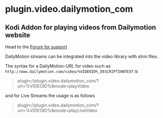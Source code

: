 # plugin.video.dailymotion_com
## Kodi Addon for playing videos from Dailymotion website

Head to the [Forum for support](https://forum.kodi.tv/showthread.php?tid=142626)

DailyMotion streams can be integrated into the video library with strm files. 

The syntax for a DailyMotion-URL for video such as 
`http://www.dailymotion.com/video/%VIDEOID%_DESCRIPTIONTEXT` is
> plugin://plugin.video.dailymotion_com/?url=%VIDEOID%&mode=playVideo

and for Live Streams the usage is as follows
> plugin://plugin.video.dailymotion_com/?url=%VIDEOID%&mode=playLiveVideo
